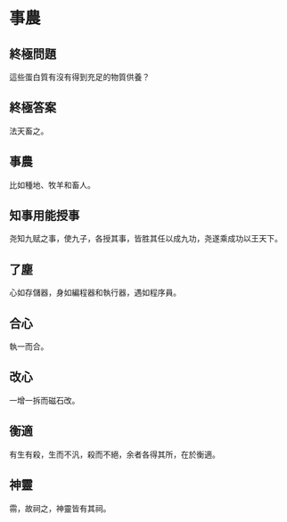 # 事農

## 終極問題

這些蛋白質有沒有得到充足的物質供養？

## 終極答案

法天畜之。

## 事農

比如種地、牧羊和畜人。

## 知事用能授事

尧知九赋之事，使九子，各授其事，皆胜其任以成九功，尧遂乘成功以王天下。

## 了塵

心如存儲器，身如編程器和執行器，遇如程序員。

## 合心

執一而合。

## 改心

一增一拆而磁石改。

## 衡適

有生有殺，生而不汎，殺而不絕，余者各得其所，在於衡適。

## 神靈

霛，故祠之，神靈皆有其祠。
